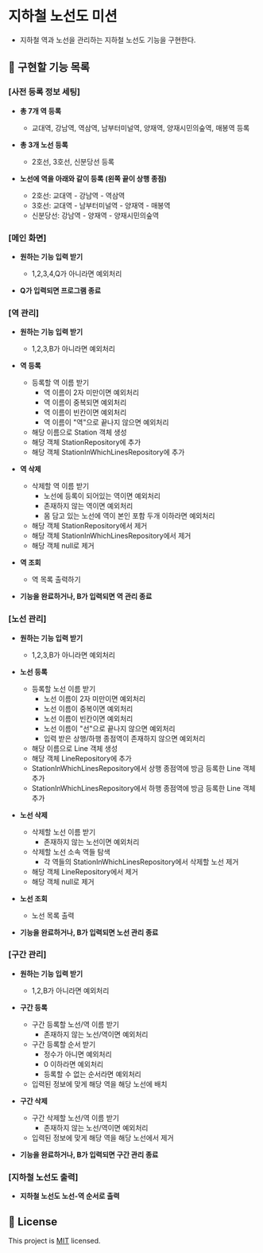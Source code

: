 # 지하철 노선도 미션
- 지하철 역과 노선을 관리하는 지하철 노선도 기능을 구현한다.

## 🤞 구현할 기능 목록
### [사전 등록 정보 세팅]
- __총 7개 역 등록__ 
    - 교대역, 강남역, 역삼역, 남부터미널역, 양재역, 양재시민의숲역, 매봉역 등록

- __총 3개 노선 등록__
    - 2호선, 3호선, 신분당선 등록 

- __노선에 역을 아래와 같이 등록 (왼쪽 끝이 상행 종점)__ 
   - 2호선: 교대역 - 강남역 - 역삼역
   - 3호선: 교대역 - 남부터미널역 - 양재역 - 매봉역
   - 신분당선: 강남역 - 양재역 - 양재시민의숲역

### [메인 화면]
- __원하는 기능 입력 받기__
    - 1,2,3,4,Q가 아니라면 예외처리

- __Q가 입력되면 프로그램 종료__

### [역 관리]
- __원하는 기능 입력 받기__
    - 1,2,3,B가 아니라면 예외처리
    
- __역 등록__
    - 등록할 역 이름 받기
        - 역 이름이 2자 미만이면 예외처리
        - 역 이름이 중복되면 예외처리
        - 역 이름이 빈칸이면 예외처리
        - 역 이름이 "역"으로 끝나지 않으면 예외처리
    - 해당 이름으로 Station 객체 생성
    - 해당 객체 StationRepository에 추가
    - 해당 객체 StationInWhichLinesRepository에 추가
    
- __역 삭제__
    - 삭제할 역 이름 받기
        - 노선에 등록이 되어있는 역이면 예외처리
        - 존재하지 않는 역이면 예외처리
        - 몸 담고 있는 노선에 역이 본인 포함 두개 이하라면 예외처리
    - 해당 객체 StationRepository에서 제거
    - 해당 객체 StationInWhichLinesRepository에서 제거
    - 해당 객체 null로 제거
        
- __역 조회__
    - 역 목록 출력하기

- __기능을 완료하거나, B가 입력되면 역 관리 종료__
    
### [노선 관리]
- __원하는 기능 입력 받기__
    - 1,2,3,B가 아니라면 예외처리
    
- __노선 등록__
    - 등록할 노선 이름 받기
        - 노선 이름이 2자 미만이면 예외처리
        - 노선 이름이 중복이면 예외처리
        - 노선 이름이 빈칸이면 예외처리
        - 노선 이름이 "선"으로 끝나지 않으면 예외처리
        - 입력 받은 상행/하행 종점역이 존재하지 않으면 예외처리
    - 해당 이름으로 Line 객체 생성
    - 해당 객체 LineRepository에 추가 
    - StationInWhichLinesRepository에서 상행 종점역에 방금 등록한 Line 객체 추가
    - StationInWhichLinesRepository에서 하행 종점역에 방금 등록한 Line 객체 추가
    
- __노선 삭제__
    - 삭제할 노선 이름 받기
        - 존재하지 않는 노선이면 예외처리
    - 삭제할 노선 소속 역들 탐색
        - 각 역들의 StationInWhichLinesRepository에서 삭제할 노선 제거
    - 해당 객체 LineRepository에서 제거
    - 해당 객체 null로 제거
        
- __노선 조회__
    - 노선 목록 출력
    
- __기능을 완료하거나, B가 입력되면 노선 관리 종료__

### [구간 관리]
- __원하는 기능 입력 받기__
    - 1,2,B가 아니라면 예외처리
    
- __구간 등록__
    - 구간 등록할 노선/역 이름 받기
        - 존재하지 않는 노선/역이면 예외처리
    - 구간 등록할 순서 받기
        - 정수가 아니면 예외처리
        - 0 이하라면 예외처리
        - 등록할 수 없는 순서라면 예외처리
    - 입력된 정보에 맞게 해당 역을 해당 노선에 배치
    
- __구간 삭제__
    - 구간 삭제할 노선/역 이름 받기
        - 존재하지 않는 노선/역이면 예외처리
    - 입력된 정보에 맞게 해당 역을 해당 노선에서 제거
    
- __기능을 완료하거나, B가 입력되면 구간 관리 종료__

### [지하철 노선도 출력]
- __지하철 노선도 노선-역 순서로 출력__

## 📝 License

This project is [MIT](https://github.com/woowacourse/java-subway-map-precourse/blob/master/LICENSE.md) licensed.
